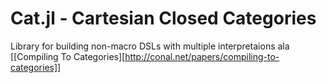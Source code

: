 # Cat.jl - Cartesian Closed Categories

Library for building non-macro DSLs with multiple interpretaions ala [[Compiling To Categories][http://conal.net/papers/compiling-to-categories]]


